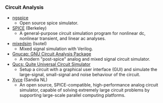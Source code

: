 ### Circuit Analysis
 - [ngspice](http://ngspice.sourceforge.net/)
   - Open source spice simulator.
 - [SPICE](http://bwrcs.eecs.berkeley.edu/Classes/IcBook/SPICE/) (Berkeley)
   - A general-purpose circuit simulation program for nonlinear dc, nonlinear transient, and linear ac analyses.
 - [mixedsim](https://github.com/Isotel/mixedsim) (Isotel)
   - Mixed signal simulation with Verilog.
 - [Gnucap: GNU Circuit Analysis Package](http://gnucap.org/dokuwiki/doku.php?id=gnucap:start)
   - A modern "post-spice" analog and mixed signal circuit simulator.
 - [Qucs: Quite Universal Circuit Simulator](https://github.com/Qucs/qucs/)
   - Setup a circuit with a graphical user interface (GUI) and simulate the large-signal, small-signal and noise behaviour of the circuit.
 - [Xyce](https://xyce.sandia.gov/) (Sandia NL)
   - An open source, SPICE-compatible, high-performance analog circuit simulator, capable of solving extremely large circuit problems by supporting large-scale parallel computing platforms.
